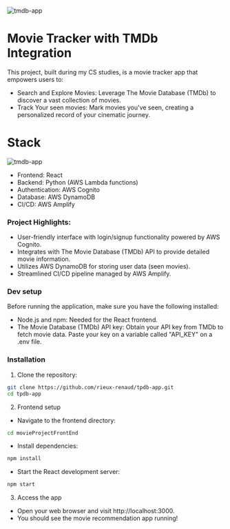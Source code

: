 ![tmdb-app](https://tmdb-app-assets.s3.eu-west-3.amazonaws.com/tmdb-app.png)

# Movie Tracker with TMDb Integration

This project, built during my CS studies, is a movie tracker app that empowers users to:

- Search and Explore Movies: Leverage The Movie Database (TMDb) to discover a vast collection of movies.
- Track Your seen movies: Mark movies you've seen, creating a personalized record of your cinematic journey.

# Stack

![tmdb-app](https://tmdb-app-assets.s3.eu-west-3.amazonaws.com/stack.png)

- Frontend: React
- Backend: Python (AWS Lambda functions)
- Authentication: AWS Cognito
- Database: AWS DynamoDB
- CI/CD: AWS Amplify

### Project Highlights:

- User-friendly interface with login/signup functionality powered by AWS Cognito.
- Integrates with The Movie Database (TMDb) API to provide detailed movie information.
- Utilizes AWS DynamoDB for storing user data (seen movies).
- Streamlined CI/CD pipeline managed by AWS Amplify.

### Dev setup

Before running the application, make sure you have the following installed:

- Node.js and npm: Needed for the React frontend.
- The Movie Database (TMDb) API key: Obtain your API key from TMDb to fetch movie data. Paste your key on a variable called "API_KEY" on a .env file.

### Installation

1. Clone the repository:

```sh
git clone https://github.com/rieux-renaud/tpdb-app.git
cd tpdb-app
```

2. Frontend setup

- Navigate to the frontend directory:

```sh
cd movieProjectFrontEnd
```

- Install dependencies:

```sh
npm install
```

- Start the React development server:

```sh
npm start
```

3. Access the app

- Open your web browser and visit http://localhost:3000.
- You should see the movie recommendation app running!

